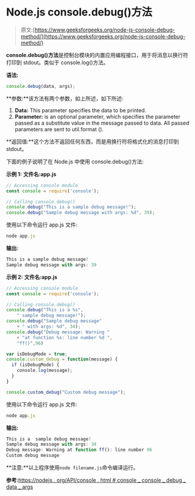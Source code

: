 # Node.js console.debug()方法

> 原文:[https://www.geeksforgeeks.org/node-js-console-debug-method/](https://www.geeksforgeeks.org/node-js-console-debug-method/)

**console.debug()方法**是控制台模块的内置应用编程接口，用于将消息以换行符打印到 stdout。类似于 console.log()方法。

**语法:**

```js
console.debug(data, args);
```

**参数:**该方法有两个参数，如上所述，如下所述:

1.  **Data:** This parameter specifies the data to be printed.
2.  **Parameter:** is an optional parameter, which specifies the parameter passed as a substitute value in the message passed to data. All passed parameters are sent to util.format ().

**返回值:**这个方法不返回任何东西，而是用换行符将格式化的消息打印到 stdout。

下面的例子说明了在 Node.js 中使用 console.debug()方法:

**示例 1:** **文件名:app.js**

```js
// Accessing console module
const console = require('console');

// Calling console.debug() 
console.debug("This is a sample debug message!");
console.debug("Sample debug message with args: %d", 39);
```

使用以下命令运行 app.js 文件:

```js
node app.js
```

**输出:**

```js
This is a sample debug message!
Sample debug message with args: 39

```

**示例 2:** **文件名:app.js**

```js
// Accessing console module
const console = require('console');

// Calling console.debug()
console.debug("This is a %s", 
    " sample debug message!");
console.debug("Sample debug message"
    + " with args: %d", 34);
console.debug("Debug message: Warning "
    + "at function %s: line number %d ",
    "ff()",96)

var isDebugMode = true;
console.custom_debug = function(message) { 
  if (isDebugMode) {
    console.log(message);
  }
}

console.custom_debug("Custom debug message");
```

使用以下命令运行 app.js 文件:

```js
node app.js
```

**输出:**

```js
This is a  sample debug message!
Sample debug message with args: 34
Debug message: Warning at function ff(): line number 96
Custom debug message

```

**注意:**以上程序使用`node filename.js`命令编译运行。

**参考:**[https://nodejs . org/API/console . html # console _ console _ debug _ data _ args](https://nodejs.org/api/console.html#console_console_debug_data_args)